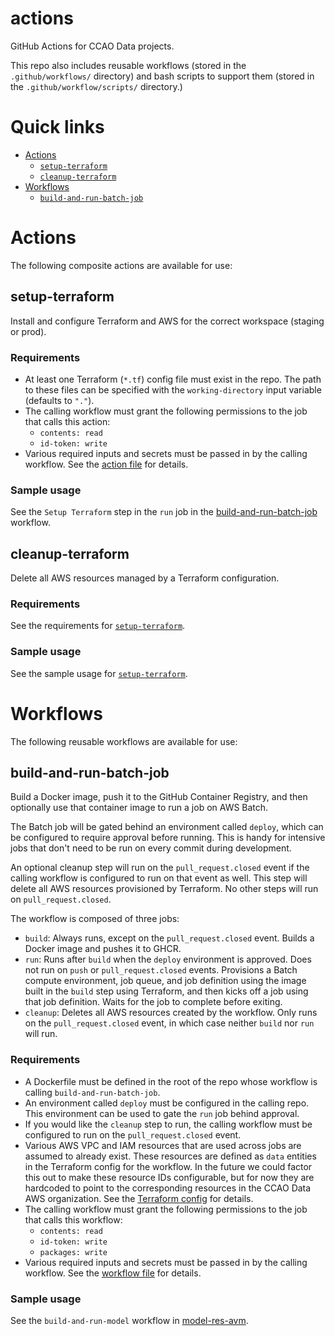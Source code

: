 # actions

GitHub Actions for CCAO Data projects.

This repo also includes reusable workflows (stored in the `.github/workflows/`
directory) and bash scripts to support them (stored in the
`.github/workflow/scripts/` directory.)

# Quick links

* [Actions](#actions)
  * [`setup-terraform`](#setup-terraform)
  * [`cleanup-terraform`](#cleanup-terraform)
* [Workflows](#workflows)
  * [`build-and-run-batch-job`](#build-and-run-batch-job)

# Actions

The following composite actions are available for use:

## setup-terraform

Install and configure Terraform and AWS for the correct workspace (staging or
prod).

### Requirements

* At least one Terraform (`*.tf`) config file must exist in the repo. The path
  to these files can be specified with the `working-directory` input variable
  (defaults to `"."`).
* The calling workflow must grant the following permissions to the job that
  calls this action:
    * `contents: read`
    * `id-token: write`
* Various required inputs and secrets must be passed in by the calling workflow.
  See the [action file](./setup-terraform/action.yaml) for details.

### Sample usage

See the `Setup Terraform` step in the `run` job in the
[build-and-run-batch-job](./.github/workflows/build-and-run-batch-job.yaml)
workflow.

## cleanup-terraform

Delete all AWS resources managed by a Terraform configuration.

### Requirements

See the requirements for [`setup-terraform`](#setup-terraform).

### Sample usage

See the sample usage for [`setup-terraform`](#setup-terraform).

# Workflows

The following reusable workflows are available for use:

## build-and-run-batch-job

Build a Docker image, push it to the GitHub Container Registry, and then
optionally use that container image to run a job on AWS Batch.

The Batch job will be gated behind an environment called `deploy`, which can
be configured to require approval before running. This is handy for intensive
jobs that don't need to be run on every commit during development.

An optional cleanup step will run on the `pull_request.closed` event if the
calling workflow is configured to run on that event as well. This step will
delete all AWS resources provisioned by Terraform. No other steps will run
on `pull_request.closed`.

The workflow is composed of three jobs:

* `build`: Always runs, except on the `pull_request.closed` event. Builds a
  Docker image and pushes it to GHCR.
* `run`: Runs after `build` when the `deploy` environment is approved. Does not
  run on `push` or `pull_request.closed` events. Provisions a Batch compute
  environment, job queue, and job definition using the image built in the
  `build` step using Terraform, and then kicks off a job using that job
  definition. Waits for the job to complete before exiting.
* `cleanup`: Deletes all AWS resources created by the workflow. Only runs on
  the `pull_request.closed` event, in which case neither `build` nor `run`
  will run.

### Requirements

* A Dockerfile must be defined in the root of the repo whose workflow is
  calling `build-and-run-batch-job`.
* An environment called `deploy` must be configured in the calling repo. This
  environment can be used to gate the `run` job behind approval.
* If you would like the `cleanup` step to run, the calling workflow must be
  configured to run on the `pull_request.closed` event.
* Various AWS VPC and IAM resources that are used across jobs are assumed to
  already exist. These resources are defined as `data` entities in the Terraform
  config for the workflow. In the future we could factor this out to make
  these resource IDs configurable, but for now they are hardcoded to point to
  the corresponding resources in the CCAO Data AWS organization. See the
  [Terraform
  config](./github/workflows/build-and-run-batch-job-terraform/main.tf)
  for details.
* The calling workflow must grant the following permissions to the job
  that calls this workflow:
    * `contents: read`
    * `id-token: write`
    * `packages: write`
* Various required inputs and secrets must be passed in by the calling workflow.
  See the [workflow file](./workflows/build-and-run-batch-job/deploy.yaml) for details.

### Sample usage

See the `build-and-run-model` workflow in
[model-res-avm](https://github.com/ccao-data/model-res-avm/blob/master/.github/workflows/build-and-run-model.yaml).

